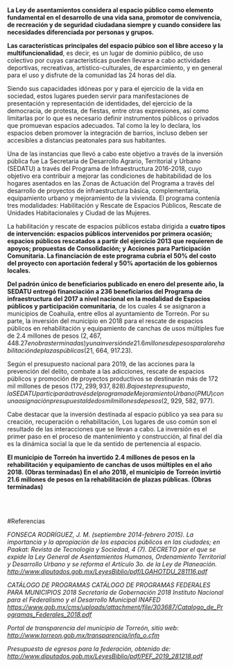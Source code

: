 
**La Ley de asentamientos considera al espacio público como elemento fundamental en el desarrollo de una vida sana, promotor de convivencia, de recreación y de seguridad ciudadana siempre y cuando considere las necesidades diferenciada por personas y grupos.**

**Las características principales del espacio púbico son el libre acceso y la multifuncionalidad**, es decir, es un lugar de dominio público, de uso colectivo por cuyas características pueden llevarse a cabo actividades deportivas, recreativas, artístico-culturales, de esparcimiento, y en general para el uso y disfrute de la comunidad las 24 horas del día.

Siendo sus capacidades idóneas por y para el ejercicio de la vida en sociedad, estos lugares pueden servir para manifestaciones de presentación y representación de identidades, del ejercicio de la democracia, de protesta, de fiestas, entre otras expresiones, así como limitarlas por lo que es necesario definir instrumentos públicos o privados que promuevan espacios adecuados. Tal como la ley lo declara, los espacios deben promover la integración de barrios, incluso deben ser accesibles a distancias peatonales para sus habitantes.

Una de las instancias que llevó a cabo este objetivo a través de la inversión pública fue La Secretaria de Desarrollo Agrario, Territorial y Urbano (SEDATU) a través del Programa de Infraestructura 2016-2018, cuyo objetivo era contribuir a mejorar las condiciones de habitabilidad de los hogares asentados en las Zonas de Actuación del Programa a través del desarrollo de proyectos de infraestructura básica, complementaria, equipamiento urbano y mejoramiento de la vivienda. El programa contenía tres modalidades: Habilitación y Rescate de Espacios Públicos, Rescate de Unidades Habitacionales y Ciudad de las Mujeres.

La habilitación y rescate de espacios públicos estaba dirigida a **cuatro tipos de intervención: espacios públicos intervenidos por primera ocasión; espacios públicos rescatados a partir del ejercicio 2013 que requieren de apoyos; propuestas de Consolidación; y Acciones para Participación Comunitaria. La financiación de este programa cubría el 50% del costo del proyecto con aportación federal y 50% aportación de los gobiernos locales.**

**Del padrón único de beneficiarios publicado en enero del presente año, la SEDATU entregó financiación a 236 beneficiarios del Programa de infraestructura del 2017 a nivel nacional en la modalidad de Espacios públicos y participación comunitaria**, de los cuales 4 se asignaron a municipios de Coahuila, entre ellos al ayuntamiento de Torreón.
Por su parte, la inversión del municipio en 2018 para el rescate de espacios públicos en rehabilitación y equipamiento de canchas de usos múltiples fue de 2.4 millones de pesos ($2, 467, 448.27 en obras terminadas) y una inversión de 21.6 millones de pesos para la rehabilitación de plazas públicas ($21, 664, 917.23).

Según el presupuesto nacional para 2019, de las acciones para la prevención del delito, combate a las adicciones, rescate de espacios públicos y promoción de proyectos productivos se destinarán más de 172 mil millones de pesos ($172, 299, 937, 828). Bajo este presupuesto, la SEDATU participará a través del programa de Mejoramiento Urbano (PMU) con una asignación presupuestal de dos mil millones de pesos ($2, 929, 582, 977).

Cabe destacar que la inversión destinada al espacio público ya sea para su creación, recuperación o rehabilitación, Los lugares de uso común son el resultado de las interacciones que se llevan a cabo. La inversión es el primer paso en el proceso de mantenimiento y construcción, al final del día es la dinámica social la que le da sentido de pertenencia al espacio.

**El municipio de Torreón ha invertido 2.4 millones de pesos en la rehabilitación y equipamiento de canchas de usos múltiples en el año 2018. (Obras terminadas)
En el año 2018, el municipio de Torreón invirtió 21.6 millones de pesos en la rehabilitación de plazas públicas. (Obras terminadas)**

</br>
</br>

#Referencias

*FONSECA RODRÍGUEZ, J. M. (septiembre 2014-febrero 2015). La importancia y la apropiación de los espacios públicos en las ciudades; en Paakat: Revista de Tecnología y Sociedad, 4 (7).*
*DECRETO por el que se expide la Ley General de Asentamientos Humanos, Ordenamiento Territorial y Desarrollo Urbano y se reforma el Artículo 3o. de la Ley de Planeación.
http://www.diputados.gob.mx/LeyesBiblio/pdf/LGAHOTDU_281116.pdf*

*CATÁLOGO DE PROGRAMAS CATÁLOGO DE PROGRAMAS FEDERALES PARA MUNICIPIOS 2018*
*Secretaría de Gobernación 2018 Instituto Nacional para el Federalismo y el Desarrollo Municipal INAFED*
*https://www.gob.mx/cms/uploads/attachment/file/303687/Catalogo_de_Programas_Federales_2018.pdf*

*Portal de transparencia del municipio de Torreón, sitio web: http://www.torreon.gob.mx/transparencia/info_o.cfm*

*Presupuesto de egresos para la federación, obtenido de: http://www.diputados.gob.mx/LeyesBiblio/pdf/PEF_2019_281218.pdf*
